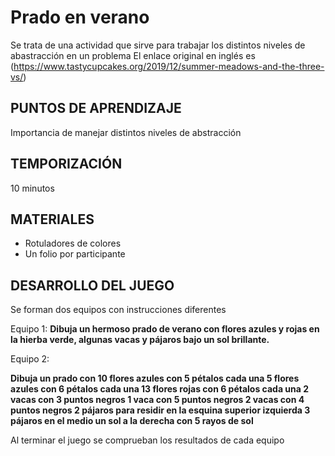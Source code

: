 
<link rel="stylesheet" type="text/css" href= "../estilo.css" media="screen" />

# Prado en verano
 Se trata de una actividad que sirve para trabajar los distintos niveles de abastracción en un problema El enlace original en inglés es (https://www.tastycupcakes.org/2019/12/summer-meadows-and-the-three-vs/)



## PUNTOS DE APRENDIZAJE

Importancia de manejar distintos niveles de abstracción

## TEMPORIZACIÓN

10 minutos

## MATERIALES

- Rotuladores de colores
- Un folio por participante

## DESARROLLO DEL JUEGO

Se forman dos equipos con instrucciones diferentes

Equipo 1:
**Dibuja un hermoso prado de verano con flores azules y rojas en la hierba verde, algunas vacas y pájaros bajo un sol brillante.**


Equipo 2:

**Dibuja un prado con
10 flores azules con 5 pétalos cada una
5 flores azules con 6 pétalos cada una
13 flores rojas con 6 pétalos cada una
2 vacas con 3 puntos negros
1 vaca con 5 puntos negros
2 vacas con 4 puntos negros
2 pájaros para residir en la esquina superior izquierda
3 pájaros en el medio
un sol a la derecha con 5 rayos de sol**

Al terminar el juego se comprueban los resultados de cada equipo

